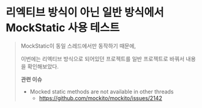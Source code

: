# 리엑티브 방식이 아닌 일반 방식에서 MockStatic 사용 테스트

> MockStatic이 동일 스레드에서만 동작하기 때문에, 
>
> 이번에는 리엑티브 방식으로 되어있던 프로젝트를 일반 프로젝트로 바꿔서 내용을 확인해보았다.
>
> **관련 이슈**
>
> * Mocked static methods are not available in other threads
>   * https://github.com/mockito/mockito/issues/2142





